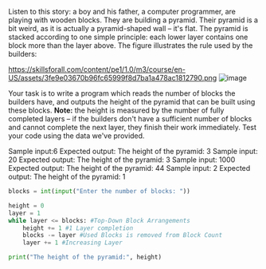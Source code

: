 Listen to this story: a boy and his father, a computer programmer, are playing with wooden blocks. They are building a pyramid.
Their pyramid is a bit weird, as it is actually a pyramid-shaped wall – it's flat. 
The pyramid is stacked according to one simple principle: each lower layer contains one block more than the layer above.
The figure illustrates the rule used by the builders:

https://skillsforall.com/content/pe1/1.0/m3/course/en-US/assets/3fe9e03670b96fc65999f8d7ba1a478ac1812790.png
![image](https://github.com/manikandann95/LearningPython/assets/24749083/a07fa7f2-8649-4776-8dc7-34f9f5474931)

Your task is to write a program which reads the number of blocks the builders have, and outputs the height of the pyramid that can be built using these blocks.
**Note:** the height is measured by the number of fully completed layers – if the builders don't have a sufficient number of blocks and cannot complete the next layer, they finish their work immediately.
Test your code using the data we've provided.

Sample input:6
Expected output: The height of the pyramid: 3
Sample input: 20
Expected output: The height of the pyramid: 3
Sample input: 1000
Expected output: The height of the pyramid: 44
Sample input: 2
Expected output: The height of the pyramid: 1

```Python
blocks = int(input("Enter the number of blocks: "))

height = 0
layer = 1
while layer <= blocks: #Top-Down Block Arrangements
    height += 1 #1 Layer completion
    blocks -= layer #Used Blocks is removed from Block Count
    layer += 1 #Increasing Layer

print("The height of the pyramid:", height)
```
